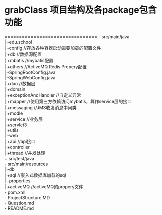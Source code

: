 # grabClass 项目结构及各package包含功能    
================================ 
	  - src/main/java  
	   | -edu.school  
	     | -config                   //存放各种容器启动需要加载的配置文件  
	       | +db                     //数据源配置  
	       | +mbatis                 //mybatis配置  
	       | +others                 //ActiveMQ Redis Propery配置  
	       | -SpringRootConfig.java      
	       | -SpringWebConfig.java    
	     | +dao                      //数据层  
	     | +domain  
	     | +exceptionAndHandler      //自定义异常    
	     | +mapper                   //使用第三方依赖访问mybatis，算作service层的接口    
	     | +messaging                //JMS收发消息中间类    
	     | +modle    
	     | +service                  //业务层  
	     | +servlet3  
	     | +utils  
	     | -web                        
	       | +api                    //api接口  
	       | +controller               
	       | +thread                 //并发处理  
	  + src/test/java  
	  - src/main/resources    
	   | -db  
	     | +sql                      //嵌入式数据库加载的sql  
	   | -properties  
	     | +activeMQ                 //activeMQ的propery文件  
	  - pom.xml  
	  - ProjectStructure.MD  
	  - Question.md  
	  - README.md  
       